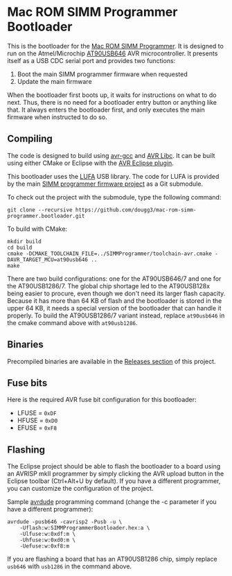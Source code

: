 # Mac ROM SIMM Programmer Bootloader
This is the bootloader for the [Mac ROM SIMM Programmer](https://github.com/dougg3/mac-rom-simm-programmer). It is designed to run on the Atmel/Microchip [AT90USB646](https://www.microchip.com/wwwproducts/en/AT90usb646) AVR microcontroller. It presents itself as a USB CDC serial port and provides two functions:

1. Boot the main SIMM programmer firmware when requested
2. Update the main firmware

When the bootloader first boots up, it waits for instructions on what to do next. Thus, there is no need for a bootloader entry button or anything like that. It always enters the bootloader first, and only executes the main firmware when instructed to do so.

## Compiling

The code is designed to build using [avr-gcc](https://gcc.gnu.org/wiki/avr-gcc) and [AVR Libc](https://www.nongnu.org/avr-libc/). It can be built using either CMake or Eclipse with the [AVR Eclipse plugin](https://avr-eclipse.sourceforge.net/wiki/index.php/The_AVR_Eclipse_Plugin).

This bootloader uses the [LUFA](http://www.fourwalledcubicle.com/LUFA.php) USB library. The code for LUFA is provided by the main [SIMM programmer firmware project](https://github.com/dougg3/mac-rom-simm-programmer) as a Git submodule.

To check out the project with the submodule, type the following command:

`git clone --recursive https://github.com/dougg3/mac-rom-simm-programmer.bootloader.git`

To build with CMake:

```
mkdir build
cd build
cmake -DCMAKE_TOOLCHAIN_FILE=../SIMMProgrammer/toolchain-avr.cmake -DAVR_TARGET_MCU=at90usb646 ..
make
```

There are two build configurations: one for the AT90USB646/7 and one for the AT90USB1286/7. The global chip shortage led to the AT90USB128x being easier to procure, even though we don't need its larger flash capacity. Because it has more than 64 KB of flash and the bootloader is stored in the upper 64 KB, it needs a special version of the bootloader that can handle it properly. To build the AT90USB1286/7 variant instead, replace `at90usb646` in the cmake command above with `at90usb1286`.

## Binaries

Precompiled binaries are available in the [Releases section](https://github.com/dougg3/mac-rom-simm-programmer.bootloader/releases) of this project.

## Fuse bits

Here is the required AVR fuse bit configuration for this bootloader:

- LFUSE = `0xDF`
- HFUSE = `0xD0`
- EFUSE = `0xF8`

## Flashing

The Eclipse project should be able to flash the bootloader to a board using an AVRISP mkII programmer by simply clicking the AVR upload button in the Eclipse toolbar (Ctrl+Alt+U by default). If you have a different programmer, you can customize the configuration of the project.

Sample [avrdude](https://www.nongnu.org/avrdude/) programming command (change the -c parameter if you have a different programmer):

```
avrdude	-pusb646 -cavrisp2 -Pusb -u \
    -Uflash:w:SIMMProgrammerBootloader.hex:a \
    -Ulfuse:w:0xdf:m \
    -Uhfuse:w:0xd0:m \
    -Uefuse:w:0xf8:m
```

If you are flashing a board that has an AT90USB1286 chip, simply replace `usb646` with `usb1286` in the command above.
